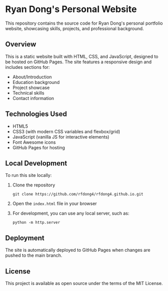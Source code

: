 # Ryan Dong's Personal Website

This repository contains the source code for Ryan Dong's personal portfolio website, showcasing skills, projects, and professional background.

## Overview

This is a static website built with HTML, CSS, and JavaScript, designed to be hosted on GitHub Pages. The site features a responsive design and includes sections for:

- About/Introduction
- Education background
- Project showcase
- Technical skills
- Contact information

## Technologies Used

- HTML5
- CSS3 (with modern CSS variables and flexbox/grid)
- JavaScript (vanilla JS for interactive elements)
- Font Awesome icons
- GitHub Pages for hosting

## Local Development

To run this site locally:

1. Clone the repository
   ```
   git clone https://github.com/rfdong4/rfdong4.github.io.git
   ```

2. Open the `index.html` file in your browser

3. For development, you can use any local server, such as:
   ```
   python -m http.server
   ```

## Deployment

The site is automatically deployed to GitHub Pages when changes are pushed to the main branch.

## License

This project is available as open source under the terms of the MIT License.
